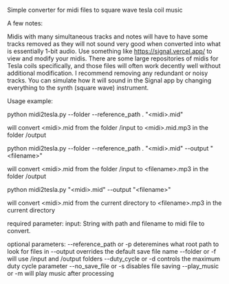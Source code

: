 Simple converter for midi files to square wave tesla coil music

A few notes:

Midis with many simultaneous tracks and notes will have to have some tracks removed as they will not sound very good when converted into what is essentially 1-bit audio. Use something like https://signal.vercel.app/ to view and modify your midis. There are some large repositories of midis for Tesla coils specifically, and those files will often work decently well without additional modification. I recommend removing any redundant or noisy tracks. You can simulate how it will sound in the Signal app by changing everything to the synth (square wave) instrument.

Usage example:

python midi2tesla.py --folder --reference_path . "\<midi\>.mid"

will convert \<midi\>.mid from the folder /input to \<midi\>.mid.mp3 in the folder /output


python midi2tesla.py --folder --reference_path . "\<midi\>.mid" --output "\<filename\>"

will convert \<midi\>.mid from the folder /input to \<filename\>.mp3 in the folder /output


python midi2tesla.py "\<midi\>.mid" --output "\<filename\>"

will convert \<midi\>.mid from the current directory to \<filename\>.mp3 in the current directory



required parameter: input: String with path and filename to midi file to convert.

optional parameters:
--reference_path or -p deteremines what root path to look for files in
--output overrides the default save file name
--folder or -f will use /input and /output folders
--duty_cycle or -d controls the maximum duty cycle parameter
--no_save_file or -s disables file saving
--play_music or -m will play music after processing


